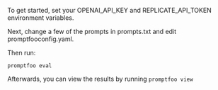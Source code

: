 To get started, set your OPENAI_API_KEY and REPLICATE_API_TOKEN environment variables.

Next, change a few of the prompts in prompts.txt and edit promptfooconfig.yaml.

Then run:
```
promptfoo eval
```

Afterwards, you can view the results by running `promptfoo view`
